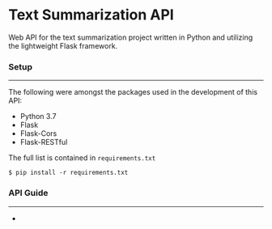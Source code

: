 # Text Summarization API
Web API for the text summarization project written in Python and utilizing the lightweight Flask framework.

### Setup
____
The following were amongst the packages used in the development of this API:
- Python 3.7
- Flask 
- Flask-Cors
- Flask-RESTful

The full list is contained in `requirements.txt`

`$ pip install -r requirements.txt`

### API Guide
___
- 

